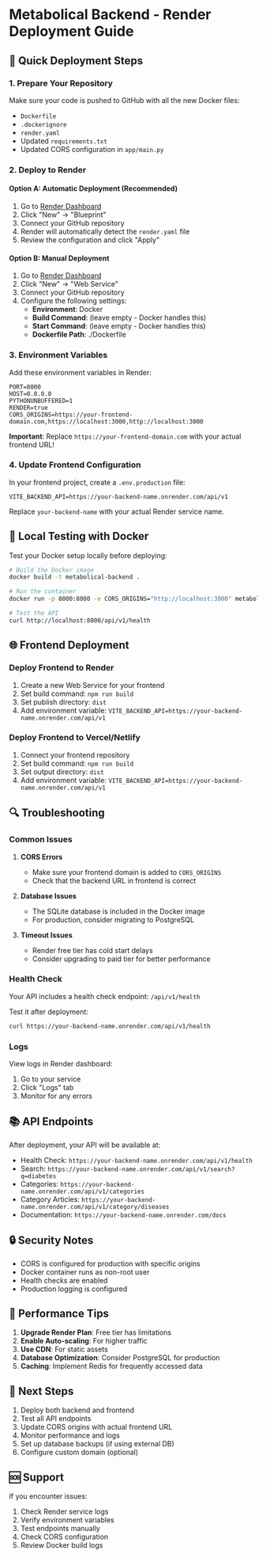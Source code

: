 # Metabolical Backend - Render Deployment Guide

## 🚀 Quick Deployment Steps

### 1. Prepare Your Repository

Make sure your code is pushed to GitHub with all the new Docker files:
- `Dockerfile`
- `.dockerignore` 
- `render.yaml`
- Updated `requirements.txt`
- Updated CORS configuration in `app/main.py`

### 2. Deploy to Render

#### Option A: Automatic Deployment (Recommended)
1. Go to [Render Dashboard](https://dashboard.render.com)
2. Click "New" → "Blueprint"
3. Connect your GitHub repository
4. Render will automatically detect the `render.yaml` file
5. Review the configuration and click "Apply"

#### Option B: Manual Deployment
1. Go to [Render Dashboard](https://dashboard.render.com)
2. Click "New" → "Web Service"
3. Connect your GitHub repository
4. Configure the following settings:
   - **Environment**: Docker
   - **Build Command**: (leave empty - Docker handles this)
   - **Start Command**: (leave empty - Docker handles this)
   - **Dockerfile Path**: ./Dockerfile

### 3. Environment Variables

Add these environment variables in Render:

```
PORT=8000
HOST=0.0.0.0
PYTHONUNBUFFERED=1
RENDER=true
CORS_ORIGINS=https://your-frontend-domain.com,https://localhost:3000,http://localhost:3000
```

**Important**: Replace `https://your-frontend-domain.com` with your actual frontend URL!

### 4. Update Frontend Configuration

In your frontend project, create a `.env.production` file:

```env
VITE_BACKEND_API=https://your-backend-name.onrender.com/api/v1
```

Replace `your-backend-name` with your actual Render service name.

## 🔧 Local Testing with Docker

Test your Docker setup locally before deploying:

```bash
# Build the Docker image
docker build -t metabolical-backend .

# Run the container
docker run -p 8000:8000 -e CORS_ORIGINS="http://localhost:3000" metabolical-backend

# Test the API
curl http://localhost:8000/api/v1/health
```

## 🌐 Frontend Deployment

### Deploy Frontend to Render

1. Create a new Web Service for your frontend
2. Set build command: `npm run build`
3. Set publish directory: `dist`
4. Add environment variable: `VITE_BACKEND_API=https://your-backend-name.onrender.com/api/v1`

### Deploy Frontend to Vercel/Netlify

1. Connect your frontend repository
2. Set build command: `npm run build`
3. Set output directory: `dist`
4. Add environment variable: `VITE_BACKEND_API=https://your-backend-name.onrender.com/api/v1`

## 🔍 Troubleshooting

### Common Issues

1. **CORS Errors**
   - Make sure your frontend domain is added to `CORS_ORIGINS`
   - Check that the backend URL in frontend is correct

2. **Database Issues**
   - The SQLite database is included in the Docker image
   - For production, consider migrating to PostgreSQL

3. **Timeout Issues**
   - Render free tier has cold start delays
   - Consider upgrading to paid tier for better performance

### Health Check

Your API includes a health check endpoint: `/api/v1/health`

Test it after deployment:
```bash
curl https://your-backend-name.onrender.com/api/v1/health
```

### Logs

View logs in Render dashboard:
1. Go to your service
2. Click "Logs" tab
3. Monitor for any errors

## 📚 API Endpoints

After deployment, your API will be available at:
- Health Check: `https://your-backend-name.onrender.com/api/v1/health`
- Search: `https://your-backend-name.onrender.com/api/v1/search?q=diabetes`
- Categories: `https://your-backend-name.onrender.com/api/v1/categories`
- Category Articles: `https://your-backend-name.onrender.com/api/v1/category/diseases`
- Documentation: `https://your-backend-name.onrender.com/docs`

## 🔒 Security Notes

- CORS is configured for production with specific origins
- Docker container runs as non-root user
- Health checks are enabled
- Production logging is configured

## 🚀 Performance Tips

1. **Upgrade Render Plan**: Free tier has limitations
2. **Enable Auto-scaling**: For higher traffic
3. **Use CDN**: For static assets
4. **Database Optimization**: Consider PostgreSQL for production
5. **Caching**: Implement Redis for frequently accessed data

## 📱 Next Steps

1. Deploy both backend and frontend
2. Test all API endpoints
3. Update CORS origins with actual frontend URL
4. Monitor performance and logs
5. Set up database backups (if using external DB)
6. Configure custom domain (optional)

## 🆘 Support

If you encounter issues:
1. Check Render service logs
2. Verify environment variables
3. Test endpoints manually
4. Check CORS configuration
5. Review Docker build logs

